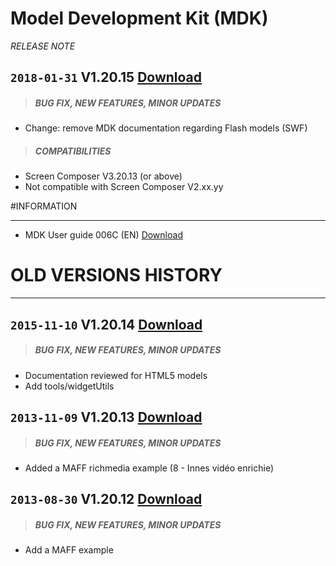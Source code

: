 # Model Development Kit (MDK)
*RELEASE NOTE*

## `2018-01-31` V1.20.15 [Download](https://github.com/Qeedji/archives/blob/master/downloads/application-notes/MDK/mdk-V1.20.15.zip)
>##### **BUG FIX, NEW FEATURES, MINOR UPDATES**
- Change: remove MDK documentation regarding Flash models (SWF)
>##### **COMPATIBILITIES**
- Screen Composer V3.20.13 (or above)
- Not compatible with Screen Composer V2.xx.yy

#INFORMATION
***********************************************************************
- MDK User guide 006C (EN) [Download](https://github.com/Qeedji/archives/blob/master/downloads/application-notes/MDK/Innes-MDK-Guide-006C_en.pdf)

# OLD VERSIONS HISTORY
***********************************************************************

## `2015-11-10` V1.20.14 [Download](https://github.com/Qeedji/archives/blob/master/downloads/application-notes/MDK/mdk-V1.20.14.zip)
>##### **BUG FIX, NEW FEATURES, MINOR UPDATES**
- Documentation reviewed for HTML5 models
- Add tools/widgetUtils

## `2013-11-09` V1.20.13 [Download](https://github.com/Qeedji/archives/blob/master/downloads/application-notes/MDK/mdk-V1.20.13.zip)
>##### **BUG FIX, NEW FEATURES, MINOR UPDATES**
- Added a MAFF richmedia example (8 - Innes vidéo enrichie)


## `2013-08-30` V1.20.12 [Download](https://github.com/Qeedji/archives/blob/master/downloads/application-notes/MDK/mdk-V1.20.12.zip)
>##### **BUG FIX, NEW FEATURES, MINOR UPDATES**
- Add a MAFF example

